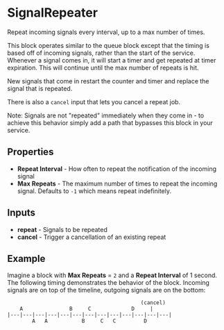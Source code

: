 SignalRepeater
=======
Repeat incoming signals every interval, up to a max number of times.

This block operates similar to the queue block except that the timing is based off of incoming signals, rather than the start of the service. Whenever a signal comes in, it will start a timer and get repeated at timer expiration. This will continue until the max number of repeats is hit.

New signals that come in restart the counter and timer and replace the signal that is repeated.

There is also a `cancel` input that lets you cancel a repeat job.

Note: Signals are not "repeated" immediately when they come in - to achieve this behavior simply add a path that bypasses this block in your service.

Properties
----------
 * **Repeat Interval** - How often to repeat the notification of the incoming signal
 * **Max Repeats** - The maximum number of times to repeat the incoming signal. Defaults to `-1` which means repeat indefinitely.

Inputs
------
 * **repeat** - Signals to be repeated
 * **cancel** - Trigger a cancellation of an existing repeat

Example
-------
Imagine a block with **Max Repeats** = `2` and a **Repeat Interval** of 1 second. The following timing demonstrates the behavior of the block. Incoming signals are on top of the timeline, outgoing signals are on the bottom:
```
                                           (cancel)
    A               B     C             D     |
|---|---|---|---|---|---|---|---|---|---|---|---|---|
        A   A           B     C   C         D
```
